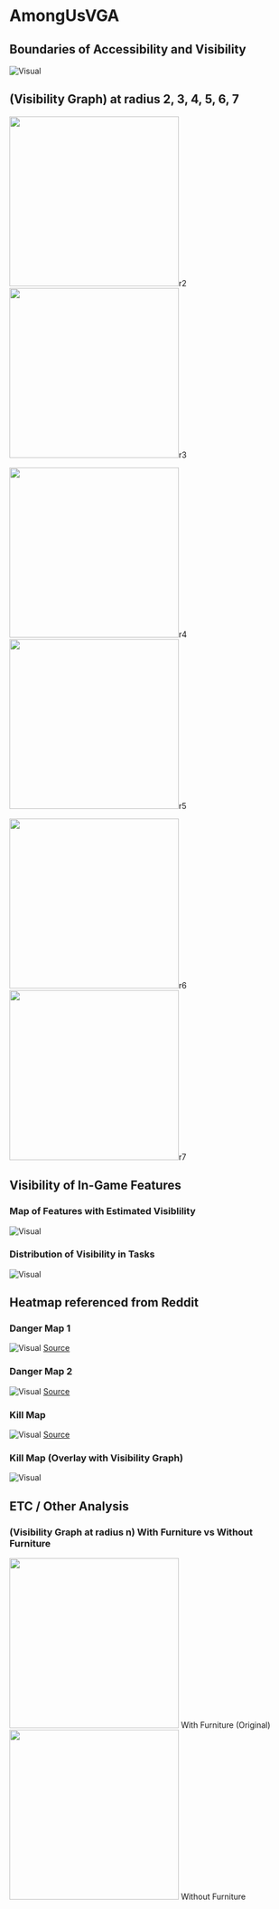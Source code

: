 # AmongUsVGA

## Boundaries of Accessibility and Visibility
![Visual](https://github.com/RyanTanYiWei/AmongUsVGA/blob/main/ExternalDiagrams/skeld%20hdv2.png)


## (Visibility Graph) at radius 2, 3, 4, 5, 6, 7 
<p float="left">
<img height = "300" src=https://github.com/RyanTanYiWei/AmongUsVGA/blob/main/ExternalDiagrams/wf_r2.png/>r2 
<img height = "300" src=https://github.com/RyanTanYiWei/AmongUsVGA/blob/main/ExternalDiagrams/wf_r3.png/>r3
</p>
<p float="left">
<img height = "300" src=https://github.com/RyanTanYiWei/AmongUsVGA/blob/main/ExternalDiagrams/wf_r4.png/>r4
<img height = "300" src=https://github.com/RyanTanYiWei/AmongUsVGA/blob/main/ExternalDiagrams/wf_r5.png/>r5
</p>
<p float="left">
<img height = "300" src=https://github.com/RyanTanYiWei/AmongUsVGA/blob/main/ExternalDiagrams/wf_r6.png/>r6
<img height = "300" src=https://github.com/RyanTanYiWei/AmongUsVGA/blob/main/ExternalDiagrams/wf_r7.png/>r7
</p>


## Visibility of In-Game Features 

### Map of Features with Estimated Visiblility
![Visual](https://github.com/RyanTanYiWei/AmongUsVGA/blob/main/ExternalDiagrams/FeaturesVisibility.png)

### Distribution of Visibility in Tasks
![Visual](https://github.com/RyanTanYiWei/AmongUsVGA/blob/main/ExternalDiagrams/Task-Visibility.jpg)


## Heatmap referenced from Reddit

### Danger Map 1
![Visual](https://github.com/RyanTanYiWei/AmongUsVGA/blob/main/ExternalDiagrams/eth_1.png)
[Source](https://www.reddit.com/r/AmongUs/comments/ipffl9/among_us_kill_heatmap_inspired_by_another_post/)

### Danger Map 2
![Visual](https://github.com/RyanTanYiWei/AmongUsVGA/blob/main/ExternalDiagrams/eth_2.png)
[Source](https://www.reddit.com/r/AmongUs/comments/j81kvk/i_made_a_heatmap_for_skeld/)

### Kill Map 
![Visual](https://github.com/RyanTanYiWei/AmongUsVGA/blob/main/ExternalDiagrams/eth_5.png)
[Source](https://www.reddit.com/r/AmongUs/comments/j1u6sb/the_among_us_kill_map_an_experiment_using_data/)

### Kill Map (Overlay with Visibility Graph)
![Visual](https://github.com/RyanTanYiWei/AmongUsVGA/blob/main/ExternalDiagrams/visualint.png)


## ETC / Other Analysis

### (Visibility Graph at radius n) With Furniture vs Without Furniture
<p float="left">
<img height = "300" src=https://github.com/RyanTanYiWei/AmongUsVGA/blob/main/ExternalDiagrams/wof_r7.png/>
With Furniture (Original)
<img height = "300" src=https://github.com/RyanTanYiWei/AmongUsVGA/blob/main/ExternalDiagrams/wf_r7.png/>
Without Furniture
</p>

